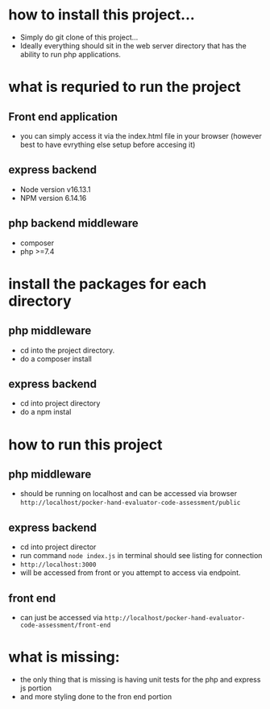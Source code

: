 # how to install this project...
- Simply do git clone of this project...
- Ideally everything should sit in the web server directory that has the ability to run php applications.

# what is requried to run the project
   ## Front end application
   - you can simply access it via the index.html file in your browser (however best to have evrything else setup before accesing it)
   
   ## express backend
   - Node version v16.13.1
   - NPM  version 6.14.16

   ## php backend middleware
   - composer
   - php >=7.4


# install the packages for each directory
## php middleware 
   - cd into the project directory.
   - do a composer install
## express backend
   - cd into project directory
   - do a npm instal

# how to run this project
## php middleware 
   - should be running on localhost and can be accessed via browser `http://localhost/pocker-hand-evaluator-code-assessment/public`
## express backend
   - cd into project director
   - run command `node index.js` in terminal should see listing for connection
   - `http://localhost:3000`
   - will be accessed from front or you attempt to access via endpoint.

## front end 
   - can just be accessed via `http://localhost/pocker-hand-evaluator-code-assessment/front-end`

# what is missing: 
- the only thing that is missing is having unit tests for the php and express js portion
- and more styling done to the fron end portion